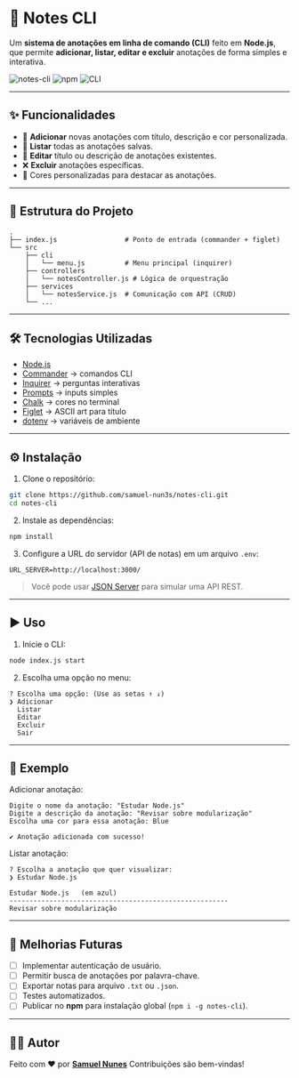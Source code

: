 # 📒 Notes CLI

Um **sistema de anotações em linha de comando (CLI)** feito em **Node.js**, que permite **adicionar, listar, editar e excluir** anotações de forma simples e interativa.

![notes-cli](https://img.shields.io/badge/Node.js-18%2B-green?logo=node.js)
![npm](https://img.shields.io/badge/npm-%3E%3D9-blue?logo=npm)
![CLI](https://img.shields.io/badge/type-CLI-orange)

---

## ✨ Funcionalidades

* 📌 **Adicionar** novas anotações com título, descrição e cor personalizada.
* 📜 **Listar** todas as anotações salvas.
* 📝 **Editar** título ou descrição de anotações existentes.
* ❌ **Excluir** anotações específicas.
* 🎨 Cores personalizadas para destacar as anotações.

---

## 📂 Estrutura do Projeto

```
.
├── index.js                 # Ponto de entrada (commander + figlet)
└── src
    ├── cli
    │   └── menu.js          # Menu principal (inquirer)
    ├── controllers
    │   └── notesController.js # Lógica de orquestração
    ├── services
    │   └── notesService.js  # Comunicação com API (CRUD)
    └── ...
```
---

## 🛠️ Tecnologias Utilizadas

* [Node.js](https://nodejs.org/)
* [Commander](https://www.npmjs.com/package/commander) → comandos CLI
* [Inquirer](https://www.npmjs.com/package/inquirer) → perguntas interativas
* [Prompts](https://www.npmjs.com/package/prompts) → inputs simples
* [Chalk](https://www.npmjs.com/package/chalk) → cores no terminal
* [Figlet](https://www.npmjs.com/package/figlet) → ASCII art para título
* [dotenv](https://www.npmjs.com/package/dotenv) → variáveis de ambiente

---

## ⚙️ Instalação

1. Clone o repositório:

```bash
git clone https://github.com/samuel-nun3s/notes-cli.git
cd notes-cli
```

2. Instale as dependências:

```bash
npm install
```

3. Configure a URL do servidor (API de notas) em um arquivo `.env`:

```env
URL_SERVER=http://localhost:3000/
```

> Você pode usar [JSON Server](https://github.com/typicode/json-server) para simular uma API REST.

---

## ▶️ Uso

1. Inicie o CLI:

```bash
node index.js start
```

2. Escolha uma opção no menu:

```
? Escolha uma opção: (Use as setas ↑ ↓)
❯ Adicionar
  Listar
  Editar
  Excluir
  Sair
```

---

## 📸 Exemplo

Adicionar anotação:

```
Digite o nome da anotação: "Estudar Node.js"
Digite a descrição da anotação: "Revisar sobre modularização"
Escolha uma cor para essa anotação: Blue

✔ Anotação adicionada com sucesso!
```

Listar anotação:

```
? Escolha a anotação que quer visualizar:
❯ Estudar Node.js

Estudar Node.js   (em azul)
-------------------------------------------------------
Revisar sobre modularização
```

---

## 📌 Melhorias Futuras

* [ ] Implementar autenticação de usuário.
* [ ] Permitir busca de anotações por palavra-chave.
* [ ] Exportar notas para arquivo `.txt` ou `.json`.
* [ ] Testes automatizados.
* [ ] Publicar no **npm** para instalação global (`npm i -g notes-cli`).

---

## 👨‍💻 Autor

Feito com ❤️ por **[Samuel Nunes](https://github.com/samuel-nun3s)**
Contribuições são bem-vindas!